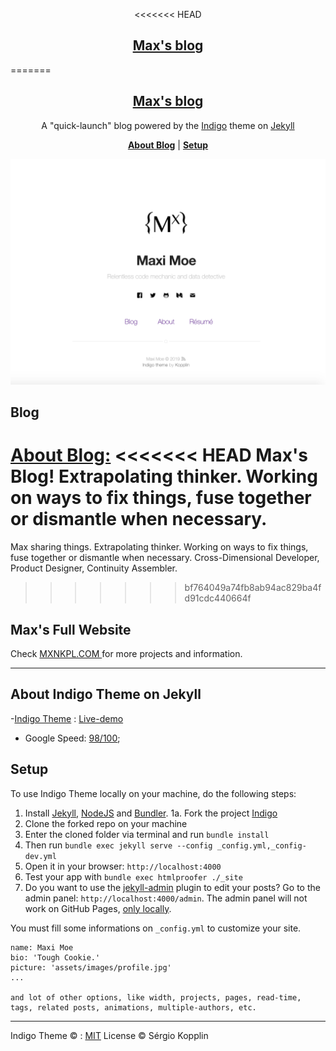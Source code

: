 <p align="center">
<<<<<<< HEAD
    <h2 align="center"> <a href="https://mxnkpl.com/blog/"> Max's blog</a></h2>
=======
    <h2 align="center"> <a href="https://mxnkpl.com/blog/"> Max's blog</a><br> </h2>
</p>

<p align="center">A "quick-launch" blog powered by the <a href="https://github.com/sergiokopplin/indigo/">Indigo</a>
theme on
<a href="https://jekyllrb.com"> Jekyll</a>
</p>

<p align="center">
    <b><a href="README.md#blog">About Blog</a></b>
    |
    <b><a href="README.md#setup">Setup</a></b>
</p>

<p align="center">
    <img src="assets/images/screenshot.png"/>
</p>

## Blog

<a href="https://mxnkpl.com/blog/"> About Blog:</a>
<<<<<<< HEAD
Max's Blog! Extrapolating thinker.
Working on ways to fix things, fuse together or dismantle when necessary.
=======
Max sharing things.
Extrapolating thinker.
Working on ways to fix things, fuse together or dismantle when necessary.
Cross-Dimensional Developer,
Product Designer,
Continuity Assembler.
>>>>>>> bf764049a74fb8ab94ac829ba4fd91cdc440664f

## Max's Full Website

Check <a href="https://mxnkpl.com"> MXNKPL.COM </a> for more projects and information.

***


## About Indigo Theme on Jekyll

-[Indigo Theme](https://github.com/sergiokopplin/indigo/) : [Live-demo](http://sergiokopplin.github.io/indigo/)
- Google Speed: [98/100](https://developers.google.com/speed/pagespeed/insights/?url=http%3A%2F%2Fsergiokopplin.github.io%2Findigo%2F);

## Setup
To use Indigo Theme locally on your machine, do the following steps:

1. Install [Jekyll](https://jekyllrb.com/docs/), [NodeJS](https://nodejs.org/) and [Bundler](http://bundler.io/).
1a. Fork the project [Indigo](https://github.com/sergiokopplin/indigo/fork)
2. Clone the forked repo on your machine
3. Enter the cloned folder via terminal and run `bundle install`
4. Then run `bundle exec jekyll serve --config _config.yml,_config-dev.yml`
5. Open it in your browser: `http://localhost:4000`
6. Test your app with `bundle exec htmlproofer ./_site`
7. Do you want to use the [jekyll-admin](https://jekyll.github.io/jekyll-admin/) plugin to edit your posts? Go to the admin panel: `http://localhost:4000/admin`. The admin panel will not work on GitHub Pages, [only locally](https://github.com/jekyll/jekyll-admin/issues/341#issuecomment-292739469).

You must fill some informations on `_config.yml` to customize your site.

```
name: Maxi Moe
bio: 'Tough Cookie.'
picture: 'assets/images/profile.jpg'
...

and lot of other options, like width, projects, pages, read-time, tags, related posts, animations, multiple-authors, etc.
```

---
Indigo Theme © :
[MIT](http://kopplin.mit-license.org/) License © Sérgio Kopplin
